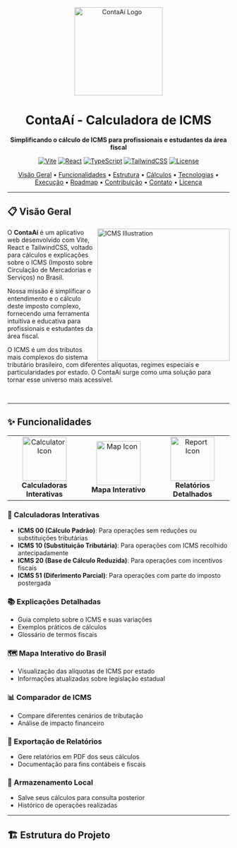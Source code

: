 <div align="center">
  <img src="https://placeholder.svg?height=200&width=200" alt="ContaAí Logo" width="200" height="200">
  <h1>ContaAí - Calculadora de ICMS</h1>
  <p><strong>Simplificando o cálculo de ICMS para profissionais e estudantes da área fiscal</strong></p>
  
  [![Vite](https://img.shields.io/badge/Vite-646CFF?style=flat-square&logo=vite&logoColor=white)](https://vitejs.dev/)
  [![React](https://img.shields.io/badge/React-61DAFB?style=flat-square&logo=react&logoColor=black)](https://reactjs.org/)
  [![TypeScript](https://img.shields.io/badge/TypeScript-3178C6?style=flat-square&logo=typescript&logoColor=white)](https://www.typescriptlang.org/)
  [![TailwindCSS](https://img.shields.io/badge/TailwindCSS-06B6D4?style=flat-square&logo=tailwindcss&logoColor=white)](https://tailwindcss.com/)
  [![License](https://img.shields.io/badge/License-MIT-green.svg?style=flat-square)](LICENSE)
</div>

<p align="center">
  <a href="#-visão-geral">Visão Geral</a> •
  <a href="#-funcionalidades">Funcionalidades</a> •
  <a href="#-estrutura-do-projeto">Estrutura</a> •
  <a href="#-cálculos-de-icms">Cálculos</a> •
  <a href="#-tecnologias-utilizadas">Tecnologias</a> •
  <a href="#-como-executar">Execução</a> •
  <a href="#-roadmap">Roadmap</a> •
  <a href="#-contribuição">Contribuição</a> •
  <a href="#-contato">Contato</a> •
  <a href="#-licença">Licença</a>
</p>

---

## 📋 Visão Geral

<img align="right" width="300" src="https://placeholder.svg?height=200&width=300" alt="ICMS Illustration">

O **ContaAí** é um aplicativo web desenvolvido com Vite, React e TailwindCSS, voltado para cálculos e explicações sobre o ICMS (Imposto sobre Circulação de Mercadorias e Serviços) no Brasil. 

Nossa missão é simplificar o entendimento e o cálculo deste imposto complexo, fornecendo uma ferramenta intuitiva e educativa para profissionais e estudantes da área fiscal.

O ICMS é um dos tributos mais complexos do sistema tributário brasileiro, com diferentes alíquotas, regimes especiais e particularidades por estado. O ContaAí surge como uma solução para tornar esse universo mais acessível.

<br clear="right"/>

---

## ✨ Funcionalidades

<div align="center">
  <table>
    <tr>
      <td align="center" width="33%">
        <img width="100" src="https://placeholder.svg?height=100&width=100" alt="Calculator Icon"><br>
        <b>Calculadoras Interativas</b>
      </td>
      <td align="center" width="33%">
        <img width="100" src="https://placeholder.svg?height=100&width=100" alt="Map Icon"><br>
        <b>Mapa Interativo</b>
      </td>
      <td align="center" width="33%">
        <img width="100" src="https://placeholder.svg?height=100&width=100" alt="Report Icon"><br>
        <b>Relatórios Detalhados</b>
      </td>
    </tr>
  </table>
</div>

### 🧮 Calculadoras Interativas
- **ICMS 00 (Cálculo Padrão)**: Para operações sem reduções ou substituições tributárias
- **ICMS 10 (Substituição Tributária)**: Para operações com ICMS recolhido antecipadamente
- **ICMS 20 (Base de Cálculo Reduzida)**: Para operações com incentivos fiscais
- **ICMS 51 (Diferimento Parcial)**: Para operações com parte do imposto postergada

### 📚 Explicações Detalhadas
- Guia completo sobre o ICMS e suas variações
- Exemplos práticos de cálculos
- Glossário de termos fiscais

### 🗺️ Mapa Interativo do Brasil
- Visualização das alíquotas de ICMS por estado
- Informações atualizadas sobre legislação estadual

### 📊 Comparador de ICMS
- Compare diferentes cenários de tributação
- Análise de impacto financeiro

### 📄 Exportação de Relatórios
- Gere relatórios em PDF dos seus cálculos
- Documentação para fins contábeis e fiscais

### 💾 Armazenamento Local
- Salve seus cálculos para consulta posterior
- Histórico de operações realizadas

---

## 🏗️ Estrutura do Projeto
